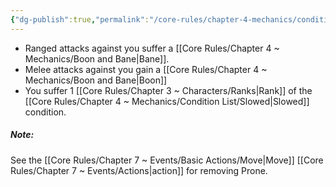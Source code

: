 ```yaml
---
{"dg-publish":true,"permalink":"/core-rules/chapter-4-mechanics/condition-list/prone/"}
---
```


- Ranged attacks against you suffer a [[Core Rules/Chapter 4 ~ Mechanics/Boon and Bane\|Bane]].
- Melee attacks against you gain a [[Core Rules/Chapter 4 ~ Mechanics/Boon and Bane\|Boon]]
- You suffer 1 [[Core Rules/Chapter 3 ~ Characters/Ranks\|Rank]] of the [[Core Rules/Chapter 4 ~ Mechanics/Condition List/Slowed\|Slowed]] condition.

##### Note: 
See the [[Core Rules/Chapter 7 ~ Events/Basic Actions/Move\|Move]] [[Core Rules/Chapter 7 ~ Events/Actions\|action]] for removing Prone.